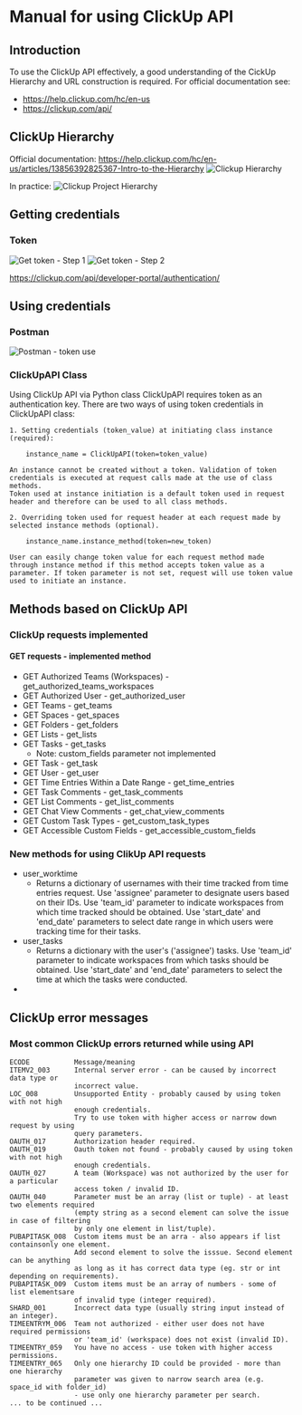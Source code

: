 # Manual for using ClickUp API

## Introduction
To use the ClickUp API effectively, a good understanding of the CickUp Hierarchy and URL construction is required.
For official documentation see:
- https://help.clickup.com/hc/en-us
- https://clickup.com/api/


## ClickUp Hierarchy

Official documentation:
https://help.clickup.com/hc/en-us/articles/13856392825367-Intro-to-the-Hierarchy
![Clickup Hierarchy](clickup_api_screenshots/hierarchy.png)

In practice:
![Clickup Project Hierarchy](clickup_api_screenshots/project_hierarchy.png)

## Getting credentials
### Token

![Get token - Step 1](clickup_api_screenshots/token_step_1.png)
![Get token - Step 2](clickup_api_screenshots/token_step_2.png)

https://clickup.com/api/developer-portal/authentication/


## Using credentials
### Postman

![Postman - token use](clickup_api_screenshots/token_postman.png)

### ClickUpAPI Class

Using ClickUp API via Python class ClickUpAPI requires token as an authentication key.
There are two ways of using token credentials in ClickUpAPI class:

    1. Setting credentials (token_value) at initiating class instance (required):

        instance_name = ClickUpAPI(token=token_value)

    An instance cannot be created without a token. Validation of token credentials is executed at request calls made at the use of class methods.
    Token used at instance initiation is a default token used in request header and therefore can be used to all class methods.

    2. Overriding token used for request header at each request made by selected instance methods (optional).

        instance_name.instance_method(token=new_token)

    User can easily change token value for each request method made through instance method if this method accepts token value as a parameter. If token parameter is not set, request will use token value used to initiate an instance.


## Methods based on ClickUp API

### ClickUp requests implemented
#### GET requests - implemented method
- GET Authorized Teams (Workspaces)     - get_authorized_teams_workspaces
- GET Authorized User                   - get_authorized_user
- GET Teams                             - get_teams
- GET Spaces                            - get_spaces
- GET Folders                           - get_folders
- GET Lists                             - get_lists
- GET Tasks                             - get_tasks
    - Note: custom_fields parameter not implemented
- GET Task                              - get_task
- GET User                              - get_user
- GET Time Entries Within a Date Range  - get_time_entries
- GET Task Comments                     - get_task_comments
- GET List Comments                     - get_list_comments
- GET Chat View Comments                - get_chat_view_comments
- GET Custom Task Types                 - get_custom_task_types
- GET Accessible Custom Fields          - get_accessible_custom_fields

### New methods for using ClikUp API requests
- user_worktime
    - Returns a dictionary of usernames with their time tracked from time entries request.
    Use 'assignee' parameter to designate users based on their IDs.
    Use 'team_id' parameter to indicate workspaces from which time tracked should be obtained.
    Use 'start_date' and 'end_date' parameters to select date range in which users were tracking time for their tasks.
- user_tasks
    - Returns a dictionary with the user's ('assignee') tasks.
    Use 'team_id' parameter to indicate workspaces from which tasks should be obtained.
    Use 'start_date' and 'end_date' parameters to select the time at which the tasks were conducted.
-


## ClickUp error messages
### Most common ClickUp errors returned while using API

    ECODE           Message/meaning
    ITEMV2_003      Internal server error - can be caused by incorrect data type or
                    incorrect value.
    LOC_008         Unsupported Entity - probably caused by using token with not high
                    enough credentials.
                    Try to use token with higher access or narrow down request by using
                    query parameters.
    OAUTH_017       Authorization header required.
    OAUTH_019       Oauth token not found - probably caused by using token with not high
                    enough credentials.
    OAUTH_027       A team (Workspace) was not authorized by the user for a particular
                    access token / invalid ID.
    OAUTH_040       Parameter must be an array (list or tuple) - at least two elements required
                    (empty string as a second element can solve the issue in case of filtering
                    by only one element in list/tuple).
    PUBAPITASK_008  Custom items must be an arra - also appears if list containsonly one element.
                    Add second element to solve the isssue. Second element can be anything
                    as long as it has correct data type (eg. str or int depending on requirements).
    PUBAPITASK_009  Custom items must be an array of numbers - some of list elementsare
                    of invalid type (integer required).
    SHARD_001       Incorrect data type (usually string input instead of an integer).
    TIMEENTRYM_006  Team not authorized - either user does not have required permissions
                    or 'team_id' (workspace) does not exist (invalid ID).
    TIMEENTRY_059   You have no access - use token with higher access permissions.
    TIMEENTRY_065   Only one hierarchy ID could be provided - more than one hierarchy
                    parameter was given to narrow search area (e.g. space_id with folder_id)
                    - use only one hierarchy parameter per search.
    ... to be continued ...
